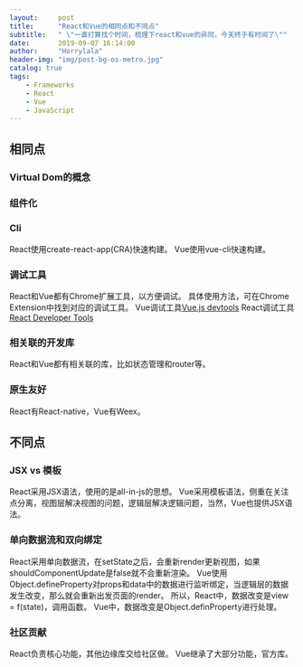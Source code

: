 ```yaml
---
layout:     post
title:      "React和Vue的相同点和不同点"
subtitle:   " \"一直打算找个时间，梳理下react和vue的异同，今天终于有时间了\""
date:       2019-09-07 16:14:00
author:     "Horrylala"
header-img: "img/post-bg-os-metro.jpg"
catalog: true
tags:
    - Frameworks
    - React
    - Vue
    - JavaScript
---
```


## 相同点

### Virtual Dom的概念
### 组件化
### Cli
React使用create-react-app(CRA)快速构建。
Vue使用vue-cli快速构建。

### 调试工具
React和Vue都有Chrome扩展工具，以方便调试。
具体使用方法，可在Chrome Extension中找到对应的调试工具。
Vue调试工具[Vue.js devtools](https://chrome.google.com/webstore/detail/vuejs-devtools/nhdogjmejiglipccpnnnanhbledajbpd?hl=en-US)
React调试工具[React Developer Tools](https://chrome.google.com/webstore/detail/react-developer-tools/fmkadmapgofadopljbjfkapdkoienihi?hl=en-US)

### 相关联的开发库
React和Vue都有相关联的库，比如状态管理和router等。

### 原生友好
React有React-native，Vue有Weex。

## 不同点

### JSX vs 模板
React采用JSX语法，使用的是all-in-js的思想。
Vue采用模板语法，侧重在关注点分离，视图层解决视图的问题，逻辑层解决逻辑问题，当然，Vue也提供JSX语法。

### 单向数据流和双向绑定
React采用单向数据流，在setState之后，会重新render更新视图，如果shouldComponentUpdate是false就不会重新渲染。
Vue使用Object.defineProperty对props和data中的数据进行监听绑定，当逻辑层的数据发生改变，那么就会重新出发页面的render。
所以，React中，数据改变是view = f(state)，调用函数。
Vue中，数据改变是Object.definProperty进行处理。

### 社区贡献
React负责核心功能，其他边缘库交给社区做。
Vue继承了大部分功能，官方库。
